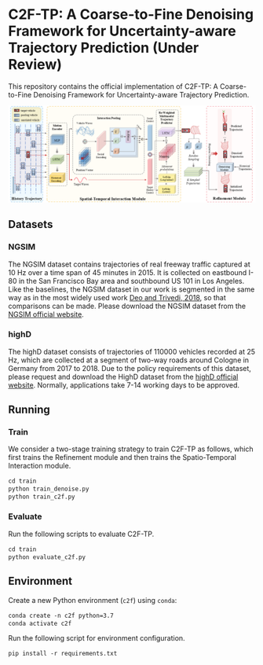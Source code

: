 # C2F-TP: A Coarse-to-Fine Denoising Framework for Uncertainty-aware Trajectory Prediction (Under Review)
This repository contains the official implementation of C2F-TP: A Coarse-to-Fine Denoising Framework for Uncertainty-aware Trajectory Prediction.
<!--
## Background
Accurately predicting the trajectory of vehicles is critically important for ensuring safety and reliability in autonomous driving. Although considerable research efforts have been made recently, the inherent trajectory uncertainty caused by various factors including the dynamic driving intends and the diverse driving scenarios still poses significant challenges to accurate trajectory prediction. To address this issue, we propose C2F-TP, a coarse-to-fine denoising framework for uncertainty-aware vehicle trajectory prediction. C2F-TP features an innovative two-stage coarse-to-fine prediction process. Specifically, in the first stage we propose a spatial-temporal interaction module to capture the inter-vehicle interactions and learn a multimodal trajectory distribution, from which a certain number of noisy trajectories are sampled. In the trajectory refinement stage, we design a conditional denoising model to reduce the uncertainties of the sampled trajectories through a step-wise denoising operation. Extensive experiments are conducted on two real datasets NGSIM and highD that are widely adopted in trajectory prediction. The result demonstrates the effectiveness of our proposal. 

## Framework
-->
![image](https://github.com/wangzc0422/C2F-TP/blob/main/result/framework.png)
## Datasets
### NGSIM
The NGSIM dataset contains trajectories of real freeway traffic captured at 10 Hz over a time span of 45 minutes in 2015. It is collected on eastbound I-80 in the San Francisco Bay area and southbound US 101 in Los Angeles. Like the baselines, the NGSIM dataset in our work is segmented in the same way as in the most widely used work [Deo and Trivedi, 2018](https://github.com/nachiket92/conv-social-pooling), so that comparisons can be made. Please download the NGSIM dataset from the [NGSIM official website](https://data.transportation.gov/Automobiles/Next-Generation-Simulation-NGSIM-Vehicle-Trajector/8ect-6jqj).
### highD
The highD dataset consists of trajectories of 110000 vehicles recorded at 25 Hz, which are collected at a segment of two-way roads around Cologne in Germany from 2017 to 2018. Due to the policy requirements of this dataset, please request and download the HighD dataset from the [highD official website](https://www.highd-dataset.com/). Normally, applications take 7-14 working days to be approved.
## Running
### Train
We consider a two-stage training strategy to train C2F-TP as follows, which first trains the Refinement module and then trains the Spatio-Temporal Interaction module. <!--, where the first stage trains a denoising module and the second stage focuses on training a spatial-temporal interaction module. 
You can use the following command to start training C2F-TP.-->

<!-- - **Train the Refinement module.** -->
```
cd train
python train_denoise.py
python train_c2f.py
```
<!-- - **Freeze the parameters of the Refinement module and trains the Spatial-Temporal Interaction module.**
```
cd train
python train_c2f.py
```-->
### Evaluate
Run the following scripts to evaluate C2F-TP.
```
cd train
python evaluate_c2f.py
```
## Environment
Create a new Python environment (`c2f`) using `conda`:
```
conda create -n c2f python=3.7
conda activate c2f
```
Run the following script for environment configuration.
```
pip install -r requirements.txt
```
